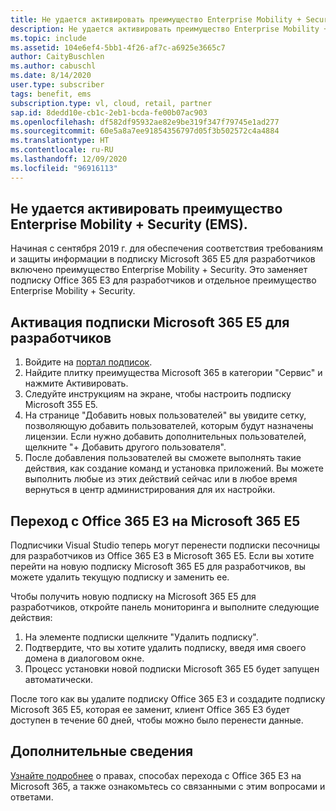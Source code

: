 ```yaml
---
title: Не удается активировать преимущество Enterprise Mobility + Security (EMS).
description: Не удается активировать преимущество Enterprise Mobility + Security (EMS), входящее в мою подписку Visual Studio.
ms.topic: include
ms.assetid: 104e6ef4-5bb1-4f26-af7c-a6925e3665c7
author: CaityBuschlen
ms.author: cabuschl
ms.date: 8/14/2020
user.type: subscriber
tags: benefit, ems
subscription.type: vl, cloud, retail, partner
sap.id: 8dedd10e-cb1c-2eb1-bcda-fe00b07ac903
ms.openlocfilehash: df582df95932ae82e9be319f347f79745e1ad277
ms.sourcegitcommit: 60e5a8a7ee91854356797d05f3b502572c4a4884
ms.translationtype: HT
ms.contentlocale: ru-RU
ms.lasthandoff: 12/09/2020
ms.locfileid: "96916113"
---
```

## <a name="im-unable-to-activate-my-enterprise-mobility--security-ems-benefit"></a>Не удается активировать преимущество Enterprise Mobility + Security (EMS).

Начиная с сентября 2019 г. для обеспечения соответствия требованиям и защиты информации в подписку Microsoft 365 E5 для разработчиков включено преимущество Enterprise Mobility + Security. Это заменяет подписку Office 365 E3 для разработчиков и отдельное преимущество Enterprise Mobility + Security. 

## <a name="activate-microsoft-365-e5-developer-subscription"></a>Активация подписки Microsoft 365 E5 для разработчиков  

1. Войдите на [портал подписок](https://my.visualstudio.com/benefits). 
1. Найдите плитку преимущества Microsoft 365 в категории "Сервис" и нажмите Активировать. 
1. Следуйте инструкциям на экране, чтобы настроить подписку Microsoft 355 E5. 
1. На странице "Добавить новых пользователей" вы увидите сетку, позволяющую добавить пользователей, которым будут назначены лицензии. Если нужно добавить дополнительных пользователей, щелкните "+ Добавить другого пользователя". 
1. После добавления пользователей вы сможете выполнять такие действия, как создание команд и установка приложений. Вы можете выполнить любые из этих действий сейчас или в любое время вернуться в центр администрирования для их настройки. 

## <a name="migrate-from-office-365-e3-to-microsoft-365-e5"></a>Переход с Office 365 E3 на Microsoft 365 E5 

Подписчики Visual Studio теперь могут перенести подписки песочницы для разработчиков из Office 365 E3 в Microsoft 365 E5. Если вы хотите перейти на новую подписку Microsoft 365 E5 для разработчиков, вы можете удалить текущую подписку и заменить ее. 

Чтобы получить новую подписку на Microsoft 365 E5 для разработчиков, откройте панель мониторинга и выполните следующие действия: 
1. На элементе подписки щелкните "Удалить подписку". 
1. Подтвердите, что вы хотите удалить подписку, введя имя своего домена в диалоговом окне. 
1. Процесс установки новой подписки Microsoft 365 E5 будет запущен автоматически. 

После того как вы удалите подписку Office 365 E3 и создадите подписку Microsoft 365 E5, которая ее заменит, клиент Office 365 E3 будет доступен в течение 60 дней, чтобы можно было перенести данные. 

## <a name="more-information"></a>Дополнительные сведения 

[Узнайте подробнее](https://docs.microsoft.com/visualstudio/subscriptions/vs-m365) о правах, способах перехода с Office 365 E3 на Microsoft 365, а также ознакомьтесь со связанными с этим вопросами и ответами.  